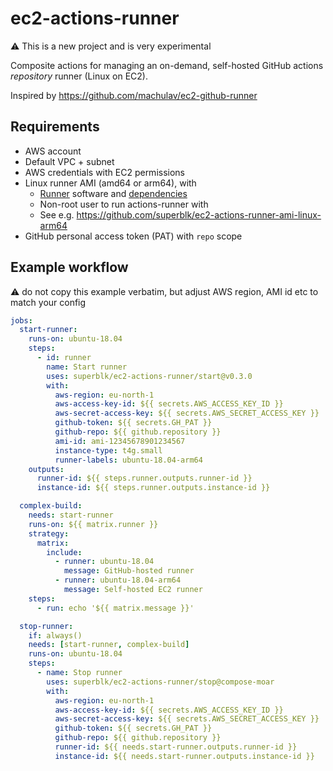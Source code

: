# ec2-actions-runner

⚠️ This is a new project and is very experimental

Composite actions for managing an on-demand, self-hosted GitHub actions _repository_ runner (Linux on EC2).

Inspired by <https://github.com/machulav/ec2-github-runner>

## Requirements

- AWS account
- Default VPC + subnet
- AWS credentials with EC2 permissions
- Linux runner AMI (amd64 or arm64), with
  - [Runner](https://github.com/actions/runner) software and [dependencies](https://github.com/actions/runner/blob/main/docs/start/envlinux.md)
  - Non-root user to run actions-runner with
  - See e.g. <https://github.com/superblk/ec2-actions-runner-ami-linux-arm64>
- GitHub personal access token (PAT) with `repo` scope

## Example workflow

:warning: do not copy this example verbatim, but adjust AWS region, AMI id etc to match your config

```yaml
jobs:
  start-runner:
    runs-on: ubuntu-18.04
    steps:
      - id: runner
        name: Start runner
        uses: superblk/ec2-actions-runner/start@v0.3.0
        with:
          aws-region: eu-north-1
          aws-access-key-id: ${{ secrets.AWS_ACCESS_KEY_ID }}
          aws-secret-access-key: ${{ secrets.AWS_SECRET_ACCESS_KEY }}
          github-token: ${{ secrets.GH_PAT }}
          github-repo: ${{ github.repository }}
          ami-id: ami-12345678901234567
          instance-type: t4g.small
          runner-labels: ubuntu-18.04-arm64
    outputs:
      runner-id: ${{ steps.runner.outputs.runner-id }}
      instance-id: ${{ steps.runner.outputs.instance-id }}

  complex-build:
    needs: start-runner
    runs-on: ${{ matrix.runner }}
    strategy:
      matrix:
        include:
          - runner: ubuntu-18.04
            message: GitHub-hosted runner
          - runner: ubuntu-18.04-arm64
            message: Self-hosted EC2 runner
    steps:
      - run: echo '${{ matrix.message }}'

  stop-runner:
    if: always()
    needs: [start-runner, complex-build]
    runs-on: ubuntu-18.04
    steps:
      - name: Stop runner
        uses: superblk/ec2-actions-runner/stop@compose-moar
        with:
          aws-region: eu-north-1
          aws-access-key-id: ${{ secrets.AWS_ACCESS_KEY_ID }}
          aws-secret-access-key: ${{ secrets.AWS_SECRET_ACCESS_KEY }}
          github-token: ${{ secrets.GH_PAT }}
          github-repo: ${{ github.repository }}
          runner-id: ${{ needs.start-runner.outputs.runner-id }}
          instance-id: ${{ needs.start-runner.outputs.instance-id }}
```

